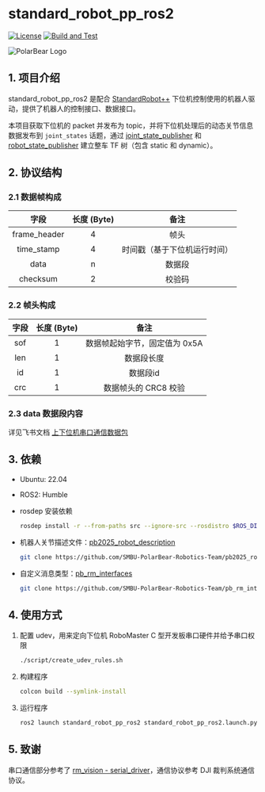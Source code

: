 # standard_robot_pp_ros2

[![License](https://img.shields.io/badge/License-Apache%202.0-blue.svg)](https://opensource.org/licenses/Apache-2.0)
[![Build and Test](https://github.com/SMBU-PolarBear-Robotics-Team/standard_robot_pp_ros2/actions/workflows/ci.yml/badge.svg)](https://github.com/SMBU-PolarBear-Robotics-Team/standard_robot_pp_ros2/actions/workflows/ci.yml)

![PolarBear Logo](https://raw.githubusercontent.com/SMBU-PolarBear-Robotics-Team/.github/main/.docs/image/polarbear_logo_text.png)

## 1. 项目介绍

standard_robot_pp_ros2 是配合 [StandardRobot++](https://gitee.com/SMBU-POLARBEAR/StandardRobotpp.git) 下位机控制使用的机器人驱动，提供了机器人的控制接口、数据接口。

本项目获取下位机的 packet 并发布为 topic，并将下位机处理后的动态关节信息数据发布到 `joint_states` 话题，通过 [joint_state_publisher](https://github.com/ros/joint_state_publisher/tree/ros2/joint_state_publisher) 和 [robot_state_publisher](https://github.com/ros/robot_state_publisher/tree/humble) 建立整车 TF 树（包含 static 和 dynamic）。

## 2. 协议结构

### 2.1 数据帧构成

|字段|长度 (Byte)|备注|
|:-:|:-:|:-:|
|frame_header|4|帧头|
|time_stamp|4|时间戳（基于下位机运行时间）|
|data|n|数据段|
|checksum|2|校验码|

### 2.2 帧头构成

|字段|长度 (Byte)|备注|
|:-:|:-:|:-:|
|sof|1|数据帧起始字节，固定值为 0x5A|
|len|1|数据段长度|
|id|1|数据段id|
|crc|1|数据帧头的 CRC8 校验|

### 2.3 data 数据段内容

详见飞书文档 [上下位机串口通信数据包](https://aafxu50hc35.feishu.cn/docx/HRh5dOjrMor4maxi3Xscvff6nCh?from=from_copylink)

## 3. 依赖

- Ubuntu: 22.04
- ROS2: Humble

- rosdep 安装依赖

    ```bash
    rosdep install -r --from-paths src --ignore-src --rosdistro $ROS_DISTRO -y
    ```

- 机器人关节描述文件：[pb2025_robot_description](https://github.com/SMBU-PolarBear-Robotics-Team/pb2025_robot_description.git)

    ```bash
    git clone https://github.com/SMBU-PolarBear-Robotics-Team/pb2025_robot_description.git
    ```

- 自定义消息类型：[pb_rm_interfaces](https://github.com/SMBU-PolarBear-Robotics-Team/pb_rm_interfaces.git)

    ```bash
    git clone https://github.com/SMBU-PolarBear-Robotics-Team/pb_rm_interfaces.git
    ```

## 4. 使用方式

1. 配置 udev，用来定向下位机 RoboMaster C 型开发板串口硬件并给予串口权限

    ```bash
    ./script/create_udev_rules.sh
    ```

2. 构建程序

    ```bash
    colcon build --symlink-install
    ```

3. 运行程序

    ```bash
    ros2 launch standard_robot_pp_ros2 standard_robot_pp_ros2.launch.py
    ```

## 5. 致谢

串口通信部分参考了 [rm_vision - serial_driver](https://github.com/chenjunnn/rm_serial_driver.git)，通信协议参考 DJI 裁判系统通信协议。
